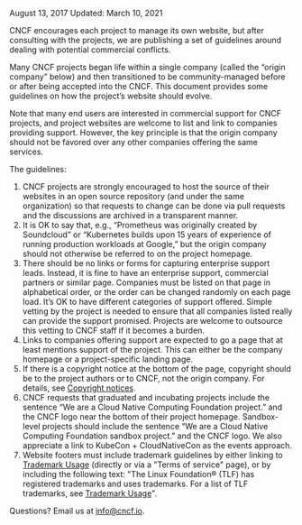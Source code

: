 August 13, 2017
Updated: March 10, 2021

CNCF encourages each project to manage its own website, but after consulting with the projects,
we are publishing a set of guidelines around dealing with potential commercial conflicts.

Many CNCF projects began life within a single company (called the “origin company” below) and
then transitioned to be community-managed before or after being accepted into the CNCF. This
document provides some guidelines on how the project’s website should evolve.

Note that many end users are interested in commercial support for CNCF projects, and project
websites are welcome to list and link to companies providing support. However, the key principle
is that the origin company should not be favored over any other companies offering the same
services.

The guidelines:

1. CNCF projects are strongly encouraged to host the source of their websites in an open
source repository (and under the same organization) so that requests to change can be done via
pull requests and the discussions are archived in a transparent manner.
2. It is OK to say that, e.g., “Prometheus was originally created by Soundcloud” or “Kubernetes
builds upon 15 years of experience of running production workloads at Google,” but the origin
company should not otherwise be referred to on the project homepage.
3. There should be no links or forms for capturing enterprise support leads. Instead, it is fine
to have an enterprise support, commercial partners or similar page. Companies must be listed on
that page in alphabetical order, or the order can be changed randomly on each page load. It’s OK
to have different categories of support offered. Simple vetting by the project is needed to ensure
that all companies listed really can provide the support promised. Projects are welcome to outsource
this vetting to CNCF staff if it becomes a burden.
4. Links to companies offering support are expected to go a page that at least mentions support of
the project. This can either be the company homepage or a project-specific landing page.
5. If there is a copyright notice at the bottom of the page, copyright should be to the project authors
or to CNCF, not the origin company. For details, see [Copyright notices](copyright-notices.md).
6. CNCF requests that graduated and incubating projects include the sentence “We are a Cloud Native
Computing Foundation project.” and the CNCF logo near the bottom of their project homepage.
Sandbox-level projects should include the sentence “We are a Cloud Native Computing Foundation
sandbox project.” and the CNCF logo. We also appreciate a link to KubeCon + CloudNativeCon as the
events approach.
7. Website footers must include trademark guidelines by either linking to [Trademark Usage][]
(directly or via a "Terms of service" page), or by including the following text: "The Linux Foundation® (TLF)
has registered trademarks and uses trademarks. For a list of TLF trademarks, see [Trademark Usage][]".

Questions? Email us at info@cncf.io.

[Trademark Usage]: https://www.linuxfoundation.org/trademark-usage/

